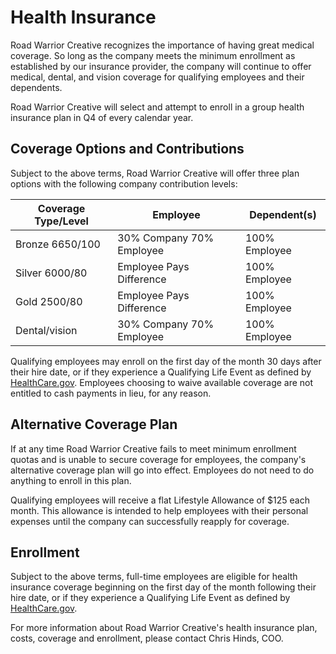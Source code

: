 # Health Insurance

Road Warrior Creative recognizes the importance of having great medical coverage. So long as the company meets the minimum enrollment as established by our insurance provider, the company will continue to offer medical, dental, and vision coverage for qualifying employees and their dependents. 

Road Warrior Creative will select and attempt to enroll in a group health insurance plan in Q4 of every calendar year. 

## Coverage Options and Contributions

Subject to the above terms, Road Warrior Creative will offer three plan options with the following company contribution levels:

Coverage Type/Level | Employee | Dependent(s)
------------ | ------------- | -------------
Bronze 6650/100 | 30% Company 70% Employee | 100% Employee
Silver 6000/80 | Employee Pays Difference | 100% Employee
Gold 2500/80 | Employee Pays Difference | 100% Employee
Dental/vision | 30% Company 70% Employee | 100% Employee

Qualifying employees may enroll on the first day of the month 30 days after their hire date, or if they experience a Qualifying Life Event as defined by [HealthCare.gov](https://www.healthcare.gov/glossary/qualifying-life-event/). Employees choosing to waive available coverage are not entitled to cash payments in lieu, for any reason.

## Alternative Coverage Plan

If at any time Road Warrior Creative fails to meet minimum enrollment quotas and is unable to secure coverage for employees, the company's alternative coverage plan will go into effect. Employees do not need to do anything to enroll in this plan.

Qualifying employees will receive a flat Lifestyle Allowance of $125 each month. This allowance is intended to help employees with their personal expenses until the company can successfully reapply for coverage.

## Enrollment

Subject to the above terms, full-time employees are eligible for health insurance coverage beginning on the first day of the month following their hire date, or if they experience a Qualifying Life Event as defined by [HealthCare.gov](https://www.healthcare.gov/glossary/qualifying-life-event/). 

For more information about Road Warrior Creative's health insurance plan, costs, coverage and enrollment, please contact Chris Hinds, COO.
